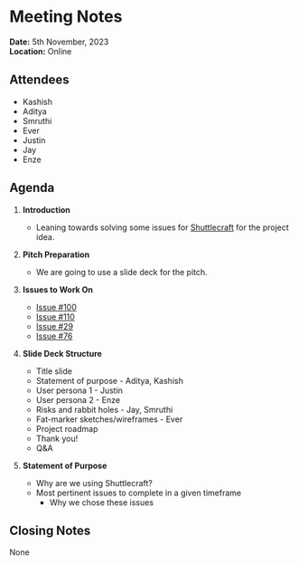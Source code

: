 # Meeting Notes

**Date:** 5th November, 2023  
**Location:** Online

## Attendees

- Kashish
- Aditya
- Smruthi
- Ever
- Justin
- Jay
- Enze

## Agenda

1. **Introduction**

   - Leaning towards solving some issues for [Shuttlecraft](https://github.com/benbrown/shuttlecraft) for the project idea.

2. **Pitch Preparation**

   - We are going to use a slide deck for the pitch.

3. **Issues to Work On**

   - [Issue #100](https://github.com/benbrown/shuttlecraft/issues/100)
   - [Issue #110](https://github.com/benbrown/shuttlecraft/issues/110)
   - [Issue #29](https://github.com/benbrown/shuttlecraft/issues/29)
   - [Issue #76](https://github.com/benbrown/shuttlecraft/issues/76)

4. **Slide Deck Structure**

   - Title slide
   - Statement of purpose - Aditya, Kashish
   - User persona 1 - Justin
   - User persona 2 - Enze
   - Risks and rabbit holes - Jay, Smruthi
   - Fat-marker sketches/wireframes - Ever
   - Project roadmap
   - Thank you!
   - Q&A

5. **Statement of Purpose**
   - Why are we using Shuttlecraft?
   - Most pertinent issues to complete in a given timeframe
     - Why we chose these issues

## Closing Notes

None
